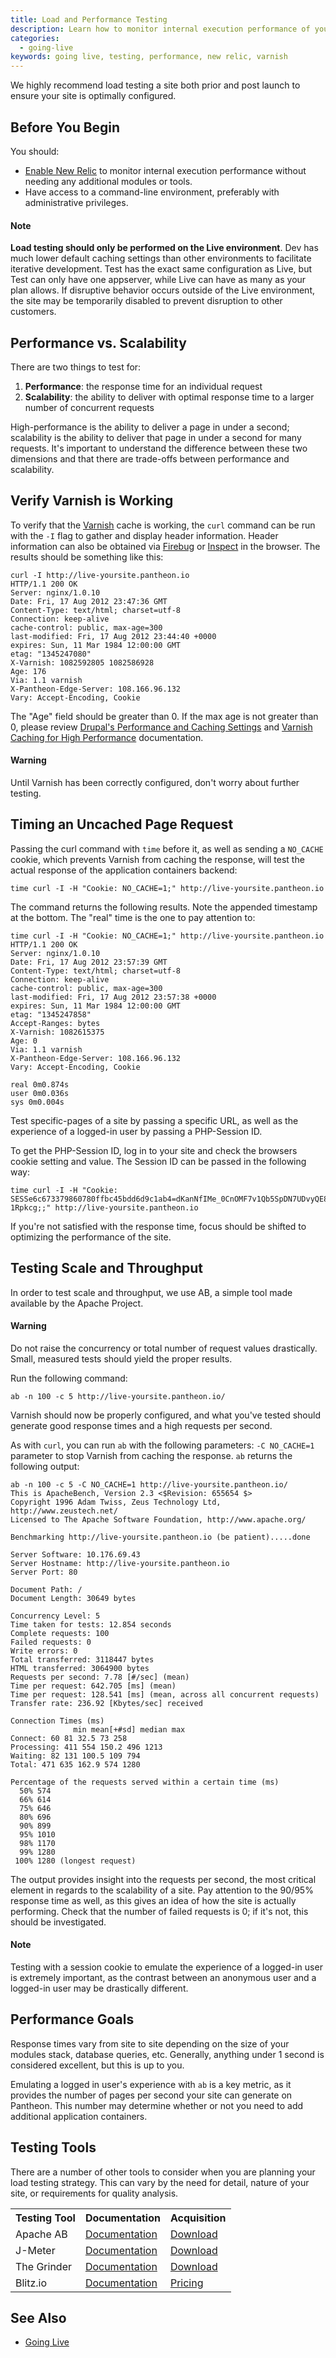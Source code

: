 ```yaml
---
title: Load and Performance Testing
description: Learn how to monitor internal execution performance of your Pantheon Drupal or WordPress site.
categories:
  - going-live
keywords: going live, testing, performance, new relic, varnish
---
```

We highly recommend load testing a site both prior and post launch to ensure your site is optimally configured.

## Before You Begin

You should:

- [Enable New Relic](/docs/new-relic-performance-analysis#enable-new-relic) to monitor internal execution performance without needing any additional modules or tools.
- Have access to a command-line environment, preferably with administrative privileges.

<div class="alert alert-info" role="alert">
<h4>Note</h4>
<strong>Load testing should only be performed on the Live environment</strong>. Dev has much lower default caching settings than other environments to facilitate iterative development. Test has the exact same configuration as Live, but Test can only have one appserver, while Live can have as many as your plan allows. If disruptive behavior occurs outside of the Live environment, the site may be temporarily disabled to prevent disruption to other customers.</div>

## Performance vs. Scalability

There are two things to test for:

1. **Performance**: the response time for an individual request
2. **Scalability**: the ability to deliver with optimal response time to a larger number of concurrent requests

High-performance is the ability to deliver a page in under a second; scalability is the ability to deliver that page in under a second for many requests. It's important to understand the difference between these two dimensions and that there are trade-offs between performance and scalability.

## Verify Varnish is Working

To verify that the [Varnish](/docs/varnish) cache is working, the `curl` command can be run with the `-I` flag to gather and display header information. Header information can also be obtained via [Firebug](http://en.wikipedia.org/wiki/Firebug_(software)) or [Inspect](http://en.wikipedia.org/wiki/Google_Chrome) in the browser. The results should be something like this:

```nohighlight
curl -I http://live-yoursite.pantheon.io
HTTP/1.1 200 OK
Server: nginx/1.0.10
Date: Fri, 17 Aug 2012 23:47:36 GMT
Content-Type: text/html; charset=utf-8
Connection: keep-alive
cache-control: public, max-age=300
last-modified: Fri, 17 Aug 2012 23:44:40 +0000
expires: Sun, 11 Mar 1984 12:00:00 GMT
etag: "1345247080"
X-Varnish: 1082592805 1082586928
Age: 176
Via: 1.1 varnish
X-Pantheon-Edge-Server: 108.166.96.132
Vary: Accept-Encoding, Cookie
```
The "Age" field should be greater than 0. If the max age is not greater than 0, please review  [Drupal's Performance and Caching Settings](/docs//drupal-performance-and-caching-settings#drupal-7-performance-configuration) and [Varnish Caching for High Performance](/docs/varnish) documentation.

<div class="alert alert-danger" role="alert">
<h4>Warning</h4>
Until Varnish has been correctly configured, don't worry about further testing.</div>

## Timing an Uncached Page Request

Passing the curl command with `time` before it, as well as sending a `NO_CACHE` cookie, which prevents Varnish from caching the response, will test the actual response of the application containers backend:

    time curl -I -H "Cookie: NO_CACHE=1;" http://live-yoursite.pantheon.io

The command returns the following results. Note the appended timestamp at the bottom. The "real" time is the one to pay attention to:
```nohighlight
time curl -I -H "Cookie: NO_CACHE=1;" http://live-yoursite.pantheon.io
HTTP/1.1 200 OK
Server: nginx/1.0.10
Date: Fri, 17 Aug 2012 23:57:39 GMT
Content-Type: text/html; charset=utf-8
Connection: keep-alive
cache-control: public, max-age=300
last-modified: Fri, 17 Aug 2012 23:57:38 +0000
expires: Sun, 11 Mar 1984 12:00:00 GMT
etag: "1345247858"
Accept-Ranges: bytes
X-Varnish: 1082615375
Age: 0
Via: 1.1 varnish
X-Pantheon-Edge-Server: 108.166.96.132
Vary: Accept-Encoding, Cookie

real 0m0.874s
user 0m0.036s
sys 0m0.004s
```
Test specific-pages of a site by passing a specific URL, as well as the experience of a logged-in user by passing a PHP-Session ID.

To get the PHP-Session ID, log in to your site and check the browsers cookie setting and value. The Session ID can be passed in the following way:

    time curl -I -H "Cookie: SESSe6c673379860780ffbc45bdd6d9c1ab4=dKanNfIMe_0CnOMF7v1Qb5SpDN7UDvyQE8um-1Rpkcg;;" http://live-yoursite.pantheon.io

If you're not satisfied with the response time, focus should be shifted to optimizing the performance of the site.

## Testing Scale and Throughput

In order to test scale and throughput, we use AB, a simple tool made available by the Apache Project.

<div class="alert alert-danger" role="alert">
<h4>Warning</h4>
Do not raise the concurrency or total number of request values drastically. Small, measured tests should yield the proper results.</div>

Run the following command:
```nohighlight
ab -n 100 -c 5 http://live-yoursite.pantheon.io/
```
Varnish should now be properly configured, and what you've tested should generate good response times and a high requests per second.

As with `curl`, you can run `ab` with the following parameters: `-C NO_CACHE=1` parameter to stop Varnish from caching the response. `ab` returns the following output:
```nohighlight
ab -n 100 -c 5 -C NO_CACHE=1 http://live-yoursite.pantheon.io/
This is ApacheBench, Version 2.3 <$Revision: 655654 $>
Copyright 1996 Adam Twiss, Zeus Technology Ltd, http://www.zeustech.net/
Licensed to The Apache Software Foundation, http://www.apache.org/

Benchmarking http://live-yoursite.pantheon.io (be patient).....done

Server Software: 10.176.69.43
Server Hostname: http://live-yoursite.pantheon.io
Server Port: 80

Document Path: /
Document Length: 30649 bytes

Concurrency Level: 5
Time taken for tests: 12.854 seconds
Complete requests: 100
Failed requests: 0
Write errors: 0
Total transferred: 3118447 bytes
HTML transferred: 3064900 bytes
Requests per second: 7.78 [#/sec] (mean)
Time per request: 642.705 [ms] (mean)
Time per request: 128.541 [ms] (mean, across all concurrent requests)
Transfer rate: 236.92 [Kbytes/sec] received

Connection Times (ms)
              min mean[+#sd] median max
Connect: 60 81 32.5 73 258
Processing: 411 554 150.2 496 1213
Waiting: 82 131 100.5 109 794
Total: 471 635 162.9 574 1280

Percentage of the requests served within a certain time (ms)
  50% 574
  66% 614
  75% 646
  80% 696
  90% 899
  95% 1010
  98% 1170
  99% 1280
 100% 1280 (longest request)
```
The output provides insight into the requests per second, the most critical element in regards to the scalability of a site. Pay attention to the 90/95% response time as well, as this gives an idea of how the site is actually performing. Check that the number of failed requests is 0; if it's not, this should be investigated.

<div class="alert alert-info" role="alert">
<h4>Note</h4>
Testing with a session cookie to emulate the experience of a logged-in user is extremely important, as the contrast between an anonymous user and a logged-in user may be drastically different.</div>

## Performance Goals

Response times vary from site to site depending on the size of your modules stack, database queries, etc. Generally, anything under 1 second is considered excellent, but this is up to you.

Emulating a logged in user's experience with `ab` is a key metric, as it provides the number of pages per second your site can generate on Pantheon. This number may determine whether or not you need to add additional application containers.

## Testing Tools

There are a number of other tools to consider when you are planning your load testing strategy. This can vary by the need for detail, nature of your site, or requirements for quality analysis.

<table class="table">
<tbody>
		<tr>
			<th>Testing Tool</th>
			<th>Documentation</th>
			<th>Acquisition</th>
		</tr>
		<tr>
			<td>Apache AB</td>
			<td><a href="http://httpd.apache.org/docs/2.2/programs/ab.html">Documentation</a></td>
			<td><a href="http://httpd.apache.org/download.cgi">Download</a></td>
		</tr>
		<tr class="tr_class1">
			<td>J-Meter</td>
			<td><a href="http://jmeter.apache.org/usermanual/index.html">Documentation</a></td>
			<td><a href="http://jmeter.apache.org/download_jmeter.cgi">Download</a></td>
		</tr>
		<tr>
			<td>The Grinder</td>
			<td><a href="http://grinder.sourceforge.net">Documentation</a></td>
			<td><a href="http://grinder.sourceforge.net/download.html">Download</a></td>
		</tr>
		<tr>
			<td>Blitz.io</td>
			<td><a href="http://blitz.io/docs/">Documentation</a></td>
			<td><a href="https://www.blitz.io/pricing#/subscriptions">Pricing</a></td>
		</tr>
	</tbody>
</table>

## See Also
- [Going Live](/docs/going-live)
